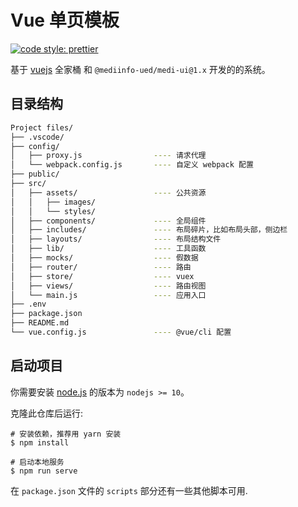 # Vue 单页模板

[![code style: prettier](https://img.shields.io/badge/code_style-prettier-ff69b4.svg?style=flat-square)](https://github.com/prettier/prettier)

基于 [vuejs][vuejs] 全家桶 和 `@mediinfo-ued/medi-ui@1.x` 开发的的系统。

## 目录结构

```bash
Project files/
├── .vscode/
├── config/
│   ├── proxy.js                ---- 请求代理
│   └── webpack.config.js       ---- 自定义 webpack 配置
├── public/
├── src/
│   ├── assets/                 ---- 公共资源
│   │   ├── images/
│   │   └── styles/
│   ├── components/             ---- 全局组件
│   ├── includes/               ---- 布局碎片，比如布局头部，侧边栏
│   ├── layouts/                ---- 布局结构文件
│   ├── lib/                    ---- 工具函数
│   ├── mocks/                  ---- 假数据
│   ├── router/                 ---- 路由
│   ├── store/                  ---- vuex
│   ├── views/                  ---- 路由视图
│   └── main.js                 ---- 应用入口
├── .env
├── package.json
├── README.md
└── vue.config.js               ---- @vue/cli 配置
```

## 启动项目

你需要安装 [node.js][node.js] 的版本为 `nodejs >= 10`。

克隆此仓库后运行:

```shell
# 安装依赖，推荐用 yarn 安装
$ npm install

# 启动本地服务
$ npm run serve
```

在 `package.json` 文件的 `scripts` 部分还有一些其他脚本可用.

[node.js]: https://nodejs.org/
[vuejs]: https://cn.vuejs.org/
